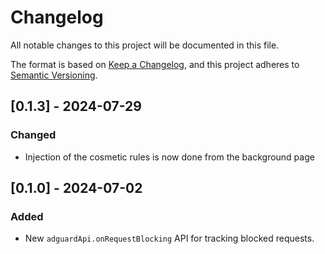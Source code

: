 # Changelog

All notable changes to this project will be documented in this file.

The format is based on [Keep a Changelog](https://keepachangelog.com/en/1.0.0/),
and this project adheres to [Semantic Versioning](https://semver.org/spec/v2.0.0.html).

## [0.1.3] - 2024-07-29

### Changed

- Injection of the cosmetic rules is now done from the background page


## [0.1.0] - 2024-07-02

### Added

- New `adguardApi.onRequestBlocking` API for tracking blocked requests.
